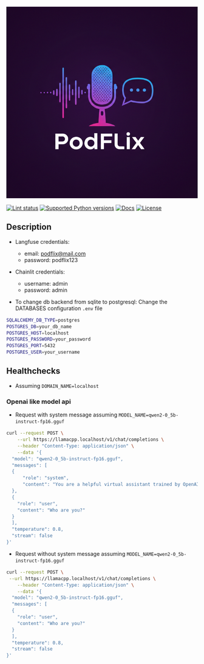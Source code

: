 <p align="center">
  <img width="600" src="https://raw.githubusercontent.com/ilkersigirci/podflix/main/public/banner.png">
</p style = "margin-bottom: 2rem;">

[![Lint status](https://img.shields.io/github/actions/workflow/status/ilkersigirci/podflix/lint.yml?branch=main)](https://github.com/ilkersigirci/podflix/actions/workflows/lint.yml?query=branch%3Amain)
[![Supported Python versions](https://img.shields.io/badge/python-3.11_%7C_3.12_%7C_3.13-blue?labelColor=grey&color=blue)](https://github.com/ilkersigirci/podflix/blob/main/pyproject.toml)
[![Docs](https://img.shields.io/badge/docs-gh--pages-blue)](https://ilkersigirci.github.io/podflix/)
[![License](https://img.shields.io/github/license/ilkersigirci/podflix)](https://img.shields.io/github/license/ilkersigirci/podflix)

## Description

- Langfuse credentials:
    - email: podflix@mail.com
    - password: podflix123

- Chainlit credentials:
    - username: admin
    - password: admin

- To change db backend from sqlite to postgresql: Change the DATABASES configuration `.env` file

```bash
SQLALCHEMY_DB_TYPE=postgres
POSTGRES_DB=your_db_name
POSTGRES_HOST=localhost
POSTGRES_PASSWORD=your_password
POSTGRES_PORT=5432
POSTGRES_USER=your_username
```

## Healthchecks

- Assuming `DOMAIN_NAME=localhost`

### Openai like model api

- Request with system message assuming `MODEL_NAME=qwen2-0_5b-instruct-fp16.gguf`

```bash
curl --request POST \
    --url https://llamacpp.localhost/v1/chat/completions \
    --header "Content-Type: application/json" \
    --data '{
  "model": "qwen2-0_5b-instruct-fp16.gguf",
  "messages": [
  {
      "role": "system",
      "content": "You are a helpful virtual assistant trained by OpenAI."
  },
  {
    "role": "user",
    "content": "Who are you?"
  }
  ],
  "temperature": 0.8,
  "stream": false
}'
```
- Request without system message assuming `MODEL_NAME=qwen2-0_5b-instruct-fp16.gguf`

```bash
curl --request POST \
 --url https://llamacpp.localhost/v1/chat/completions \
    --header "Content-Type: application/json" \
    --data '{
  "model": "qwen2-0_5b-instruct-fp16.gguf",
  "messages": [
  {
    "role": "user",
    "content": "Who are you?"
  }
  ],
  "temperature": 0.8,
  "stream": false
}'
```
